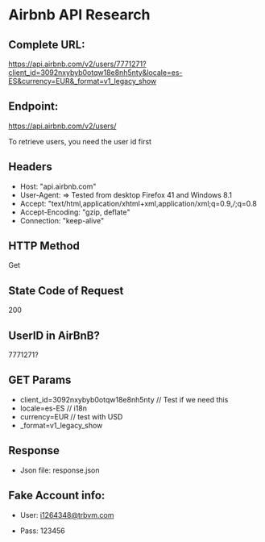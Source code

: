 # Airbnb API Research

## Complete URL:

https://api.airbnb.com/v2/users/7771271?client_id=3092nxybyb0otqw18e8nh5nty&locale=es-ES&currency=EUR&_format=v1_legacy_show

## Endpoint:

https://api.airbnb.com/v2/users/

To retrieve users, you need the user id first

## Headers

* Host: "api.airbnb.com"
* User-Agent: => Tested from desktop Firefox 41 and Windows 8.1
* Accept: "text/html,application/xhtml+xml,application/xml;q=0.9,*/*;q=0.8
* Accept-Encoding: "gzip, deflate"
* Connection: "keep-alive"

## HTTP Method

Get

## State Code of Request

200

## UserID in AirBnB?

7771271?

## GET Params

* client_id=3092nxybyb0otqw18e8nh5nty // Test if we need this
* locale=es-ES // i18n
* currency=EUR // test with USD
* _format=v1_legacy_show

## Response

* Json file: response.json


## Fake Account info:

* User: i1264348@trbvm.com

* Pass: 123456
